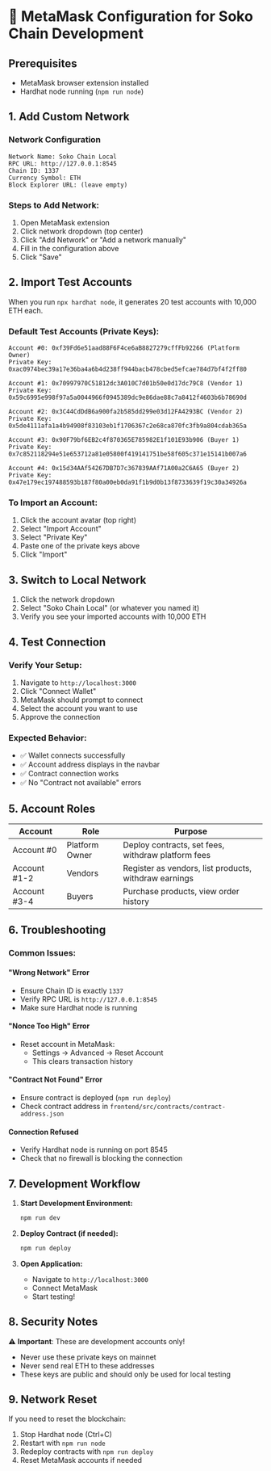 # 🦊 MetaMask Configuration for Soko Chain Development

## Prerequisites
- MetaMask browser extension installed
- Hardhat node running (`npm run node`)

## 1. Add Custom Network

### Network Configuration
```
Network Name: Soko Chain Local
RPC URL: http://127.0.0.1:8545
Chain ID: 1337
Currency Symbol: ETH
Block Explorer URL: (leave empty)
```

### Steps to Add Network:
1. Open MetaMask extension
2. Click network dropdown (top center)
3. Click "Add Network" or "Add a network manually"
4. Fill in the configuration above
5. Click "Save"

## 2. Import Test Accounts

When you run `npx hardhat node`, it generates 20 test accounts with 10,000 ETH each.

### Default Test Accounts (Private Keys):
```
Account #0: 0xf39Fd6e51aad88F6F4ce6aB8827279cffFb92266 (Platform Owner)
Private Key: 0xac0974bec39a17e36ba4a6b4d238ff944bacb478cbed5efcae784d7bf4f2ff80

Account #1: 0x70997970C51812dc3A010C7d01b50e0d17dc79C8 (Vendor 1)
Private Key: 0x59c6995e998f97a5a0044966f0945389dc9e86dae88c7a8412f4603b6b78690d

Account #2: 0x3C44CdDdB6a900fa2b585dd299e03d12FA4293BC (Vendor 2)
Private Key: 0x5de4111afa1a4b94908f83103eb1f1706367c2e68ca870fc3fb9a804cdab365a

Account #3: 0x90F79bf6EB2c4f870365E785982E1f101E93b906 (Buyer 1)
Private Key: 0x7c852118294e51e653712a81e05800f419141751be58f605c371e15141b007a6

Account #4: 0x15d34AAf54267DB7D7c367839AAf71A00a2C6A65 (Buyer 2)
Private Key: 0x47e179ec197488593b187f80a00eb0da91f1b9d0b13f8733639f19c30a34926a
```

### To Import an Account:
1. Click the account avatar (top right)
2. Select "Import Account"
3. Select "Private Key"
4. Paste one of the private keys above
5. Click "Import"

## 3. Switch to Local Network

1. Click the network dropdown
2. Select "Soko Chain Local" (or whatever you named it)
3. Verify you see your imported accounts with 10,000 ETH

## 4. Test Connection

### Verify Your Setup:
1. Navigate to `http://localhost:3000`
2. Click "Connect Wallet"
3. MetaMask should prompt to connect
4. Select the account you want to use
5. Approve the connection

### Expected Behavior:
- ✅ Wallet connects successfully
- ✅ Account address displays in the navbar
- ✅ Contract connection works
- ✅ No "Contract not available" errors

## 5. Account Roles

| Account | Role | Purpose |
|---------|------|---------|
| Account #0 | Platform Owner | Deploy contracts, set fees, withdraw platform fees |
| Account #1-2 | Vendors | Register as vendors, list products, withdraw earnings |
| Account #3-4 | Buyers | Purchase products, view order history |

## 6. Troubleshooting

### Common Issues:

#### "Wrong Network" Error
- Ensure Chain ID is exactly `1337`
- Verify RPC URL is `http://127.0.0.1:8545`
- Make sure Hardhat node is running

#### "Nonce Too High" Error
- Reset account in MetaMask:
  - Settings → Advanced → Reset Account
  - This clears transaction history

#### "Contract Not Found" Error
- Ensure contract is deployed (`npm run deploy`)
- Check contract address in `frontend/src/contracts/contract-address.json`

#### Connection Refused
- Verify Hardhat node is running on port 8545
- Check that no firewall is blocking the connection

## 7. Development Workflow

1. **Start Development Environment:**
   ```powershell
   npm run dev
   ```

2. **Deploy Contract (if needed):**
   ```powershell
   npm run deploy
   ```

3. **Open Application:**
   - Navigate to `http://localhost:3000`
   - Connect MetaMask
   - Start testing!

## 8. Security Notes

⚠️ **Important**: These are development accounts only!
- Never use these private keys on mainnet
- Never send real ETH to these addresses
- These keys are public and should only be used for local testing

## 9. Network Reset

If you need to reset the blockchain:
1. Stop Hardhat node (Ctrl+C)
2. Restart with `npm run node`
3. Redeploy contracts with `npm run deploy`
4. Reset MetaMask accounts if needed
